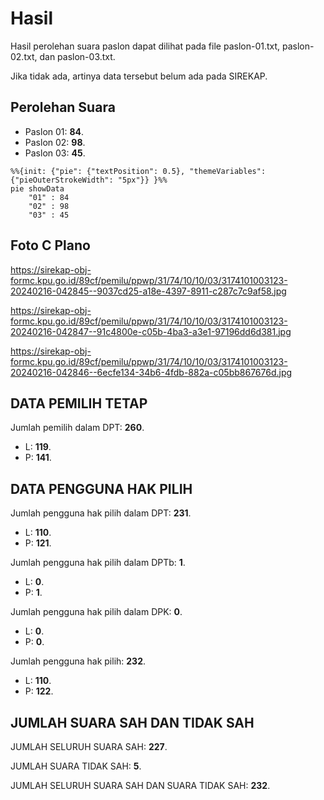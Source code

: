 # Hasil

Hasil perolehan suara paslon dapat dilihat pada file paslon-01.txt, paslon-02.txt, dan paslon-03.txt.

Jika tidak ada, artinya data tersebut belum ada pada SIREKAP.

## Perolehan Suara

 * Paslon 01: **84**.
 * Paslon 02: **98**.
 * Paslon 03: **45**.

```mermaid
%%{init: {"pie": {"textPosition": 0.5}, "themeVariables": {"pieOuterStrokeWidth": "5px"}} }%%
pie showData
    "01" : 84
    "02" : 98
    "03" : 45
```
## Foto C Plano

https://sirekap-obj-formc.kpu.go.id/89cf/pemilu/ppwp/31/74/10/10/03/3174101003123-20240216-042845--9037cd25-a18e-4397-8911-c287c7c9af58.jpg

https://sirekap-obj-formc.kpu.go.id/89cf/pemilu/ppwp/31/74/10/10/03/3174101003123-20240216-042847--91c4800e-c05b-4ba3-a3e1-97196dd6d381.jpg

https://sirekap-obj-formc.kpu.go.id/89cf/pemilu/ppwp/31/74/10/10/03/3174101003123-20240216-042846--6ecfe134-34b6-4fdb-882a-c05bb867676d.jpg

## DATA PEMILIH TETAP

Jumlah pemilih dalam DPT: **260**.
 * L: **119**.
 * P: **141**.

## DATA PENGGUNA HAK PILIH

Jumlah pengguna hak pilih dalam DPT: **231**.
 * L: **110**.
 * P: **121**.

Jumlah pengguna hak pilih dalam DPTb: **1**.
 * L: **0**.
 * P: **1**.

Jumlah pengguna hak pilih dalam DPK: **0**.
 * L: **0**.
 * P: **0**.

Jumlah pengguna hak pilih: **232**.
 * L: **110**.
 * P: **122**.

## JUMLAH SUARA SAH DAN TIDAK SAH

JUMLAH SELURUH SUARA SAH: **227**.

JUMLAH SUARA TIDAK SAH: **5**.

JUMLAH SELURUH SUARA SAH DAN SUARA TIDAK SAH: **232**.

